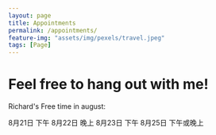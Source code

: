 ```yaml
---
layout: page
title: Appointments 
permalink: /appointments/
feature-img: "assets/img/pexels/travel.jpeg"
tags: [Page]
---
```


# Feel free to hang out with me!

Richard's Free time in august:

8月21日 下午
8月22日 晚上
8月23日 下午
8月25日 下午或晚上





